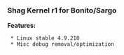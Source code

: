 ### Shag Kernel r1 for Bonito/Sargo


**Features:**
```
 * Linux stable 4.9.210
 * Misc debug removal/optimization
```
